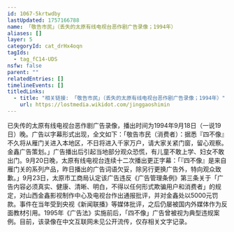 ```yaml
---
id: 1067-5krtwdby
lastUpdated: 1757166788
name: 「敬告市民」（丢失的太原有线电视台恶作剧广告录像；1994年）
aliases: []
layer: 5
categoryId: cat_drHx4oqn
tagIds:
  - tag_fC14-UDS
nsfw: false
parent: ""
relatedEntries: []
timelineEvents: []
titledLinks:
  - title: "相关链接: 「敬告市民」（丢失的太原有线电视台恶作剧广告录像；1994年）"
    url: https://lostmedia.wikidot.com/jinggaoshimin
---
```


已失传的太原有线电视台恶作剧广告录像，播出时间为1994年9月18日（一说19日）晚。广告以字幕形式出现，全文如下：「敬告市民（消费者）：据悉『四不像』不久将从雁门关进入本地区，不日将进入千家万户，请大家关紧门窗，留心观察。金鑫广告策划。」广告播出后引起当地部分观众恐慌，有儿童不敢上学、妇女不敢出门。9月20日晚，太原有线电视台连续十二次播出更正字幕：「『四不像』是来自雁门关的系列产品，昨日播出的广告词语欠妥，除另行更换广告外，特向观众致歉。」9月23日，太原市工商局认定该广告违反《广告管理条例》第三条关于「广告内容必须真实、健康、清晰、明白，不得以任何形式欺骗用户和消费者」的规定，对山西金鑫影视制作中心及电视台作出通报批评，并对金鑫处以5000元罚款。事件在当年受到央视《新闻联播》等媒体批评，之后仍屡被国内外媒体作为反面教材引用。1995年《广告法》实施前后，「四不像」广告曾被视为典型违规案例。目前，该录像在中文互联网未见公开流传，仅存相关文字记录。